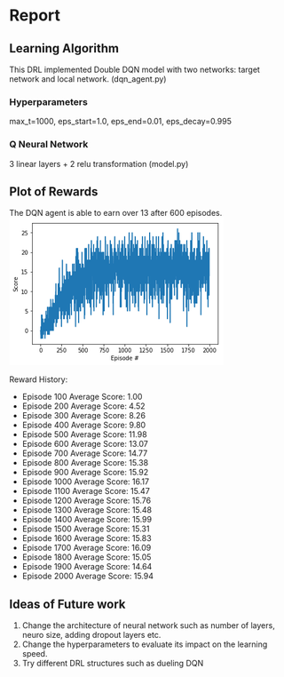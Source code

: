
[image1]: https://github.com/waterjimm/deep_reinforcement_learning_nanodegree/blob/master/project2/rewards_plot.png?raw=true "Rewards Plot"

# Report
## Learning Algorithm
This DRL implemented Double DQN model with two networks: target network and local network. (dqn_agent.py)

### Hyperparameters
max_t=1000, eps_start=1.0, eps_end=0.01, eps_decay=0.995

### Q Neural Network
3 linear layers + 2 relu transformation (model.py)

## Plot of Rewards
The DQN agent is able to earn over 13 after 600 episodes.  
![Rewards Plot][image1]

Reward History:
- Episode 100	Average Score: 1.00
- Episode 200	Average Score: 4.52
- Episode 300	Average Score: 8.26
- Episode 400	Average Score: 9.80
- Episode 500	Average Score: 11.98
- Episode 600	Average Score: 13.07
- Episode 700	Average Score: 14.77
- Episode 800	Average Score: 15.38
- Episode 900	Average Score: 15.92
- Episode 1000	Average Score: 16.17
- Episode 1100	Average Score: 15.47
- Episode 1200	Average Score: 15.76
- Episode 1300	Average Score: 15.48
- Episode 1400	Average Score: 15.99
- Episode 1500	Average Score: 15.31
- Episode 1600	Average Score: 15.83
- Episode 1700	Average Score: 16.09
- Episode 1800	Average Score: 15.05
- Episode 1900	Average Score: 14.64
- Episode 2000	Average Score: 15.94



## Ideas of Future work
1. Change the architecture of neural network such as number of layers, neuro size, adding dropout layers etc.
2. Change the hyperparameters to evaluate its impact on the learning speed.
3. Try different DRL structures such as dueling DQN
